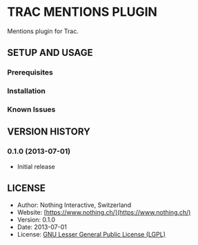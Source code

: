 # TRAC MENTIONS PLUGIN
Mentions plugin for Trac.

## SETUP AND USAGE
### Prerequisites

### Installation

### Known Issues

## VERSION HISTORY

### 0.1.0 (2013-07-01)
 * Initial release

## LICENSE
 * Author:    	Nothing Interactive, Switzerland
 * Website: 		[https://www.nothing.ch/](https://www.nothing.ch/)
 * Version: 		0.1.0
 * Date: 		    2013-07-01
 * License: 		[GNU Lesser General Public License (LGPL)](http://www.gnu.org/licenses/lgpl.html)